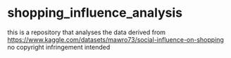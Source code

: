 # shopping_influence_analysis
 
this is a repository that analyses the data derived from https://www.kaggle.com/datasets/mawro73/social-influence-on-shopping
no copyright infringement intended